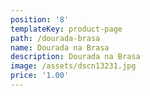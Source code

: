 ```yaml
---
position: '8'
templateKey: product-page
path: /dourada-brasa
name: Dourada na Brasa
description: Dourada na Brasa
image: /assets/dscn13231.jpg
price: '1.00'
---
```


